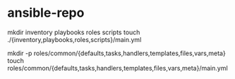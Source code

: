 # ansible-repo

mkdir inventory playbooks roles scripts
touch ./{inventory,playbooks,roles,scripts}/main.yml

mkdir -p roles/common/{defaults,tasks,handlers,templates,files,vars,meta}
touch roles/common/{defaults,tasks,handlers,templates,files,vars,meta}/main.yml
